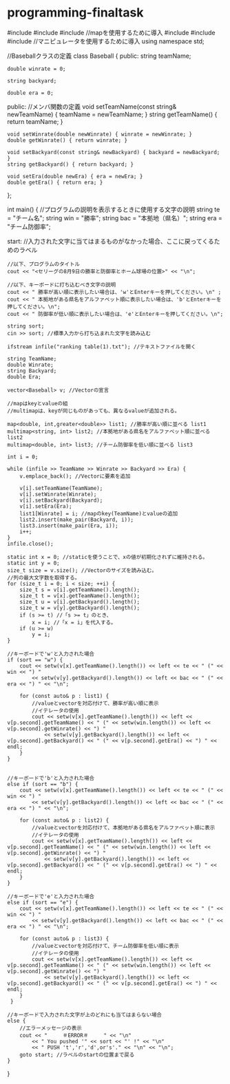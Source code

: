 # programming-finaltask
#include <iostream>
#include <string>
#include <map> //mapを使用するために導入
#include <fstream>
#include <vector>
#include <iomanip> //マニピュレータを使用するために導入
using namespace std;

//Baseballクラスの定義
class Baseball {
public:
    string teamName;

    double winrate = 0;

    string backyard;

    double era = 0;

public:
    //メンバ関数の定義
    void setTeamName(const string& newTeamName) { teamName = newTeamName; }
    string getTeamName() { return teamName; }

    void setWinrate(double newWinrate) { winrate = newWinrate; }
    double getWinrate() { return winrate; }

    void setBackyard(const string& newBackyard) { backyard = newBackyard; }
    string getBackyard() { return backyard; }

    void setEra(double newEra) { era = newEra; }
    double getEra() { return era; }
};

int main() {
    //プログラムの説明を表示するときに使用する文字の説明
    string te = "チーム名";
    string win = "勝率";
    string bac = "本拠地（県名）";
    string era = "チーム防御率";

start: //入力された文字に当てはまるものがなかった場合、ここに戻ってくるためのラベル

    //以下、プログラムのタイトル
    cout << "<セリーグの8月9日の勝率と防御率とホーム球場の位置>" << "\n";

    //以下、キーボードに打ち込むべき文字の説明
    cout << " 勝率が高い順に表示したい場合は、'w'とEnterキーを押してください。\n" ;
    cout << " 本拠地がある県名をアルファベット順に表示したい場合は、'b'とEnterキーを押してください。\n";
    cout << " 防御率が低い順に表示したい場合は、'e'とEnterキーを押してください。\n";

    string sort;
    cin >> sort; //標準入力から打ち込まれた文字を読み込む

    ifstream infile("ranking table(1).txt"); //テキストファイルを開く

    string TeamName;
    double Winrate;
    string Backyard;
    double Era;

    vector<Baseball> v; //Vectorの宣言

    //mapはkeyとvalueの組
    //multimapは、keyが同じものがあっても、異なるvalueが追加される。
    
    map<double, int,greater<double>> list1; //勝率が高い順に並べる list1
    multimap<string, int> list2; //本拠地がある県名をアルファベット順に並べる list2
    multimap<double, int> list3; //チーム防御率を低い順に並べる list3

    int i = 0;

    while (infile >> TeamName >> Winrate >> Backyard >> Era) {
        v.emplace_back(); //Vectorに要素を追加

        v[i].setTeamName(TeamName);
        v[i].setWinrate(Winrate);
        v[i].setBackyard(Backyard);
        v[i].setEra(Era);
        list1[Winrate] = i; //mapのkey(TeamName)とvalueの追加
        list2.insert(make_pair(Backyard, i)); 
        list3.insert(make_pair(Era, i));
        i++;
    }
    infile.close();

    static int x = 0; //staticを使うことで、xの値が初期化されずに維持される。
    static int y = 0;
    size_t size = v.size(); //Vectorのサイズを読み込む。
    //列の最大文字数を取得する。
    for (size_t i = 0; i < size; ++i) {
        size_t s = v[i].getTeamName().length();
        size_t t = v[x].getTeamName().length();
        size_t u = v[i].getBackyard().length();
        size_t w = v[y].getBackyard().length();
        if (s >= t) //「s >= t」のとき、
            x = i; //「x = i」を代入する。
        if (u >= w)
            y = i;
    }

    //キーボードで'w'と入力された場合
    if (sort == "w") {
        cout << setw(v[x].getTeamName().length()) << left << te << " (" << win << ") "
            << setw(v[y].getBackyard().length()) << left << bac << " (" << era << ") " << "\n";

        for (const auto& p : list1) {
            //valueとvectorを対応付けて、勝率が高い順に表示
            //イテレータの使用
            cout << setw(v[x].getTeamName().length()) << left << v[p.second].getTeamName() << " (" << setw(win.length()) << left << v[p.second].getWinrate() << ") "
                << setw(v[y].getBackyard().length()) << left << v[p.second].getBackyard() << " (" << v[p.second].getEra() << ") " << endl;
        }
    }
        
    
    //キーボードで'b'と入力された場合
    else if (sort == "b") {
        cout << setw(v[x].getTeamName().length()) << left << te << " (" << win << ") "
            << setw(v[y].getBackyard().length()) << left << bac << " (" << era << ") " << "\n";

        for (const auto& p : list2) {
            //valueとvectorを対応付けて、本拠地がある県名をアルファベット順に表示
            //イテレータの使用
            cout << setw(v[x].getTeamName().length()) << left << v[p.second].getTeamName() << " (" << setw(win.length()) << left << v[p.second].getWinrate() << ") "
                << setw(v[y].getBackyard().length()) << left << v[p.second].getBackyard() << " (" << v[p.second].getEra() << ") " << endl;
        }
    }
    
    //キーボードで'e'と入力された場合
    else if (sort == "e") {
        cout << setw(v[x].getTeamName().length()) << left << te << " (" << win << ") "
            << setw(v[y].getBackyard().length()) << left << bac << " (" << era << ") " << "\n";

        for (const auto& p : list3) {
            //valueとvectorを対応付けて、チーム防御率を低い順に表示
            //イテレータの使用
            cout << setw(v[x].getTeamName().length()) << left << v[p.second].getTeamName() << " (" << setw(win.length()) << left << v[p.second].getWinrate() << ") "
                << setw(v[y].getBackyard().length()) << left << v[p.second].getBackyard() << " (" << v[p.second].getEra() << ") " << endl;
        }
     }
    
    //キーボードで入力された文字が上のどれにも当てはまらない場合
    else {
        //エラーメッセージの表示
        cout << "　　　＃ERROR＃　　　" << "\n"
            << " You pushed '" << sort << "' !" << "\n"
            << " PUSH 't','r','d',or's'." << "\n" << "\n";
        goto start; //ラベルのstartの位置まで戻る
    }
}

